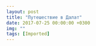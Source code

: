 ```yaml
---
layout: post
title: "Путешествие в Далат"
date: 2017-07-25 00:00:00 +0300
img: ""
tags: [Imported]
---
```


